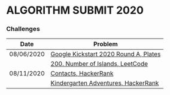 # ALGORITHM SUBMIT 2020

### Challenges

<table>
  <thead>
    <tr>
      <th>Date</th>
      <th>Problem</th>
    </th>
  </thead>
  <tbody>
    <tr>
      <td>08/06/2020</td>
      <td>
        <a href="https://codingcompetitions.withgoogle.com/kickstart/round/000000000019ffc7/00000000001d40bb">
          Google Kickstart 2020 Round A, Plates
        </a>
      </td>
    </tr>
    <tr>
      <td rowspan="3">08/11/2020</td>
      <td>
        <a href="https://leetcode.com/problems/number-of-islands/">
          200. Number of Islands, LeetCode
        </a>
      </td>
    </tr>
    <tr>
      <td>
        <a href="https://www.hackerrank.com/challenges/contacts/problem">
          Contacts, HackerRank
        </a>
      </td>
    </tr>
    <tr>
        <td>
          <a href="https://www.hackerrank.com/challenges/kindergarten-adventures/problem">
            Kindergarten Adventures, HackerRank
          </a>
        </td>
      </tr>
  </tbody>
</table>
